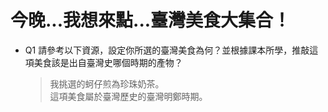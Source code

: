 今晚...我想來點...臺灣美食大集合！
==
- Q1 請參考以下資源，設定你所選的臺灣美食為何？並根據課本所學，推敲這項美食該是出自臺灣史哪個時期的產物？
  > 我挑選的蚵仔煎為珍珠奶茶。<br>這項美食屬於臺灣歷史的臺灣明鄭時期。